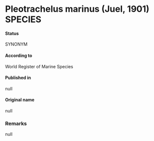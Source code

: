Pleotrachelus marinus (Juel, 1901) SPECIES
=======

#### Status
SYNONYM

#### According to
World Register of Marine Species

#### Published in
null

#### Original name
null

### Remarks
null